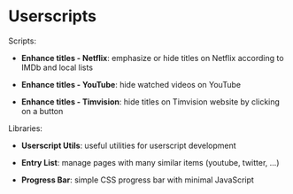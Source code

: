 # Userscripts

Scripts:

* **Enhance titles - Netflix**: emphasize or hide titles on Netflix according to IMDb and local lists

* **Enhance titles - YouTube**: hide watched videos on YouTube

* **Enhance titles - Timvision**: hide titles on Timvision website by clicking on a button

Libraries:

* **Userscript Utils**: useful utilities for userscript development

* **Entry List**: manage pages with many similar items (youtube, twitter, ...)

* **Progress Bar**: simple CSS progress bar with minimal JavaScript
